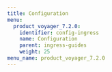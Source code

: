 ```yaml
---
title: Configuration
menu:
  product_voyager_7.2.0:
    identifier: config-ingress
    name: Configuration
    parent: ingress-guides
    weight: 25
menu_name: product_voyager_7.2.0
---
```


